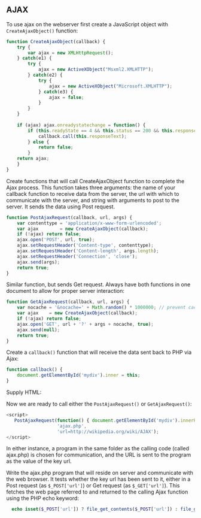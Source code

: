 ## AJAX
To use ajax on the webserver first create a JavaScript object with `CreateAjaxObject()` function:
```javascript
function CreateAjaxObject(callback) {
    try {
        var ajax = new XMLHttpRequest();
    } catch(e1) {
        try {
            ajax = new ActiveXObject("Msxml2.XMLHTTP");
        } catch(e2) {
            try {
                ajax = new ActiveXObject("Microsoft.XMLHTTP");
            } catch(e3) {
                ajax = false;
            }
        }
    }
    
    if (ajax) ajax.onreadystatechange = function() {
        if (this.readyState == 4 && this.status == 200 && this.responseText != null) {
            callback.call(this.responseText);
        } else {
            return false;
        }
    return ajax;
    }
}
```
Create functions that will call CreateAjaxObject function to complete the Ajax process. This function takes three arguments: the name of your callback function to receive data from the server, the url with which to communicate with the server, and string with arguments to post to the server. It sends the data using Post request.
```javascript
function PostAjaxRequest(callback, url, args) {
	var contenttype = 'application/x-www-form-urlencoded';
	var ajax        = new CreateAjaxObject(callback);
	if (!ajax) return false;
	ajax.open('POST', url, true);
	ajax.setRequestHeader('Content-type', contenttype);
	ajax.setRequestHeader('Content-length', args.length);
	ajax.setRequestHeader('Connection', 'close');
	ajax.send(args);
	return true;
}
```
Similar function, but sends Get request. Always have both functions in one document to allow for proper server interaction:
```javascript
function GetAjaxRequest(callback, url, args) {
	var nocache = '&nocache=' + Math.random() * 1000000; // prevent caching
	var ajax    = new CreateAjaxObject(callback);
	if (!ajax) return false;
	ajax.open('GET', url + '?' + args + nocache, true);
	ajax.send(null);
	return true;
}
```
Create a ```callback()``` function that will receive the data sent back to PHP via Ajax:
```javascript
function callback() {
    document.getElementById('mydiv').inner = this;
}
```
Supply HTML:
<div id='mydiv'></div>

Now we are ready to call either the ```PostAjaxRequest()``` or ```GetAjaxRequest()```:
```javascript
<script>
   PostAjaxRequest(function() { document.getElementById('mydiv').innerHTML = this },
                   'ajax.php', 
                   'url=http://wikipedia.org/wiki/AJAX');
</script>
````
In either instance, a program in the same folder as the calling code (called ajax.php) is chosen for communication, and the URL is sent to the program as the value of the key url.

Write the ajax.php program that will reside on server and communicate with the web browser. It tests whether the key url has been sent to it, either in a Post request (as ```$_POST['url']```) or Get request (as ```$_GET['url']```). This fetches the web page referred to and returned to the calling Ajax function using the PHP echo keyword:
```php
  echo isset($_POST['url']) ? file_get_contents($_POST['url']) : file_get_contents($_GET['url']);
```
